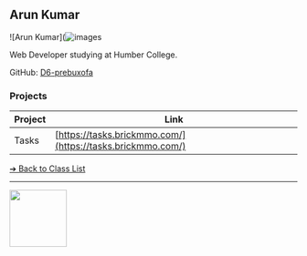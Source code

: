 <style>@import url("//readme.codeadam.ca/readme.css");</style>

## Arun Kumar

![Arun Kumar](![images](https://github.com/user-attachments/assets/0cbf2bbb-e993-40ac-abbe-516c88cd776f)



Web Developer studying at Humber College.

GitHub: [D6-prebuxofa](https://github.com/D6-prebuxofa)

### Projects

| Project | Link |
| ------- | ---- |
| Tasks   | [https://tasks.brickmmo.com/](https://tasks.brickmmo.com/) |

[&#10132; Back to Class List](/)

---

<a href="https://brickmmo.com">
<img src="https://brickmmo.com/images/brickmmo-logo-horizontal.jpg" width="100">
</a>

